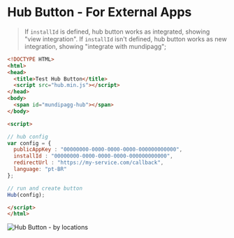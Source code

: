 # Hub Button - For External Apps

> If `installId` is defined, hub button works as integrated, showing "view integration". If `installId` isn't defined, hub button works as new integration, showing "integrate with mundipagg";

```html
<!DOCTYPE HTML>
<html>
<head>
  <title>Test Hub Button</title>
  <script src="hub.min.js"></script>
</head>
<body>
  <span id="mundipagg-hub"></span>
</body>

<script>

// hub config
var config = {
  publicAppKey : "00000000-0000-0000-0000-000000000000",
  installId : "00000000-0000-0000-0000-000000000000", 
  redirectUrl : "https://my-service.com/callback",
  language: "pt-BR"
};

// run and create button
Hub(config);

</script>
</html>

```

![Hub Button - by locations](https://i.imgur.com/qbtQP2y.png)
